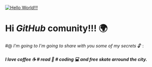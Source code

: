 [![Hello World!!!](https://i.im.ge/2022/09/17/12a3ex.Hello-World.png)](https://im.ge/i/12a3ex)

# Hi *GitHub* comunity!!! :earth_africa:
#@ *I'm going to I'm going to share with you some of my secrets* :unlock: :
##### *I love coffee* :coffee:  # *read*  :book: # *coding* :computer: and free skate arround the city.
